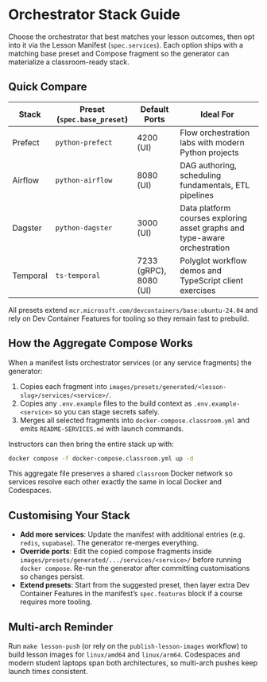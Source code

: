 # Orchestrator Stack Guide

Choose the orchestrator that best matches your lesson outcomes, then opt into it via the Lesson Manifest (`spec.services`). Each option ships with a matching base preset and Compose fragment so the generator can materialize a classroom-ready stack.

## Quick Compare

| Stack     | Preset (`spec.base_preset`) | Default Ports | Ideal For |
|-----------|-----------------------------|---------------|-----------|
| Prefect   | `python-prefect`            | 4200 (UI)     | Flow orchestration labs with modern Python projects |
| Airflow   | `python-airflow`            | 8080 (UI)     | DAG authoring, scheduling fundamentals, ETL pipelines |
| Dagster   | `python-dagster`            | 3000 (UI)     | Data platform courses exploring asset graphs and type-aware orchestration |
| Temporal  | `ts-temporal`               | 7233 (gRPC), 8080 (UI) | Polyglot workflow demos and TypeScript client exercises |

All presets extend `mcr.microsoft.com/devcontainers/base:ubuntu-24.04` and rely on Dev Container Features for tooling so they remain fast to prebuild.

## How the Aggregate Compose Works

When a manifest lists orchestrator services (or any service fragments) the generator:

1. Copies each fragment into `images/presets/generated/<lesson-slug>/services/<service>/`.
2. Copies any `.env.example` files to the build context as `.env.example-<service>` so you can stage secrets safely.
3. Merges all selected fragments into `docker-compose.classroom.yml` and emits `README-SERVICES.md` with launch commands.

Instructors can then bring the entire stack up with:

```bash
docker compose -f docker-compose.classroom.yml up -d
```

This aggregate file preserves a shared `classroom` Docker network so services resolve each other exactly the same in local Docker and Codespaces.

## Customising Your Stack

- **Add more services**: Update the manifest with additional entries (e.g. `redis`, `supabase`). The generator re-merges everything.
- **Override ports**: Edit the copied compose fragments inside `images/presets/generated/.../services/<service>/` before running `docker compose`. Re-run the generator after committing customisations so changes persist.
- **Extend presets**: Start from the suggested preset, then layer extra Dev Container Features in the manifest’s `spec.features` block if a course requires more tooling.

## Multi-arch Reminder

Run `make lesson-push` (or rely on the `publish-lesson-images` workflow) to build lesson images for `linux/amd64` and `linux/arm64`. Codespaces and modern student laptops span both architectures, so multi-arch pushes keep launch times consistent.
